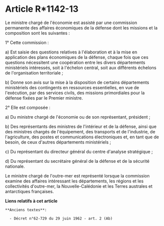# Article R*1142-13

Le ministre chargé de l'économie est assisté par une commission permanente des affaires économiques de la défense dont les
missions et la composition sont les suivantes : 

1° Cette commission : 

a) Est saisie des questions relatives à l'élaboration et à la mise en application des plans économiques de la défense, chaque
fois que ces questions nécessitent une coopération entre les divers départements ministériels intéressés, soit à l'échelon
central, soit aux différents échelons de l'organisation territoriale ; 

b) Donne son avis sur la mise à la disposition de certains départements ministériels des contingents en ressources
essentielles, en vue de l'exécution, par des services civils, des missions primordiales pour la défense fixées par le Premier
ministre. 

2° Elle est composée : 

a) Du ministre chargé de l'économie ou de son représentant, président ; 

b) Des représentants des ministres de l'intérieur et de la défense, ainsi que des ministres chargés de l'équipement, des
transports et de l'industrie, de l'agriculture, des postes et communications électroniques et, en tant que de besoin, de ceux
d'autres départements ministériels ; 

c) Du représentant du directeur général du centre d'analyse stratégique ; 

d) Du représentant du     secrétaire général de la défense et de la sécurité nationale. 

Le ministre chargé de l'outre-mer est représenté lorsque la commission examine des affaires intéressant les départements, les
régions et les collectivités d'outre-mer, la Nouvelle-Calédonie et les Terres australes et antarctiques françaises.

**Liens relatifs à cet article**

	**Anciens textes**:

	  - Décret n°62-729 du 29 juin 1962 - art. 2 (Ab)
